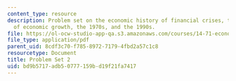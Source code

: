 ```yaml
---
content_type: resource
description: Problem set on the economic history of financial crises, the Golden Age
  of economic growth, the 1970s, and the 1990s.
file: https://ol-ocw-studio-app-qa.s3.amazonaws.com/courses/14-71-economic-history-of-financial-crises-fall-2009/bd9b5717adb50777159bd19f21fa7417_MIT14_71F09_pset2.pdf
file_type: application/pdf
parent_uid: 8cdf3c70-f785-8972-7179-4fbd2a57c1c8
resourcetype: Document
title: Problem Set 2
uid: bd9b5717-adb5-0777-159b-d19f21fa7417
---
```

